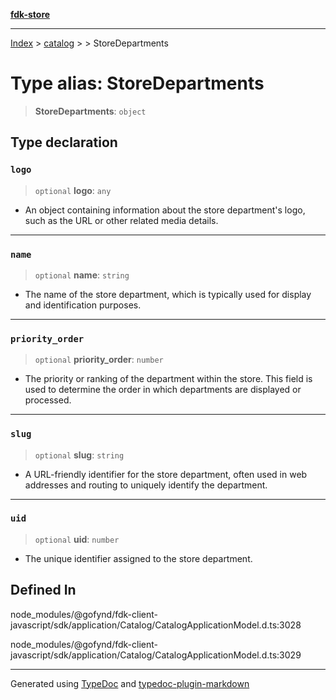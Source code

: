 [**fdk-store**](../../../README.md)
***

[Index](../../../API.md) > [catalog](../../README.md) > [<internal>](../README.md) > StoreDepartments

# Type alias: StoreDepartments

> **StoreDepartments**: `object`

## Type declaration

### `logo`

> `optional` **logo**: `any`

- An object containing information about the store
department's logo, such as the URL or other related media details.

***

### `name`

> `optional` **name**: `string`

- The name of the store department, which is
typically used for display and identification purposes.

***

### `priority_order`

> `optional` **priority\_order**: `number`

- The priority or ranking of the
department within the store. This field is used to determine the order in
which departments are displayed or processed.

***

### `slug`

> `optional` **slug**: `string`

- A URL-friendly identifier for the store
department, often used in web addresses and routing to uniquely identify
the department.

***

### `uid`

> `optional` **uid**: `number`

- The unique identifier assigned to the store department.

## Defined In

node\_modules/@gofynd/fdk-client-javascript/sdk/application/Catalog/CatalogApplicationModel.d.ts:3028

node\_modules/@gofynd/fdk-client-javascript/sdk/application/Catalog/CatalogApplicationModel.d.ts:3029

***
Generated using [TypeDoc](https://typedoc.org/) and [typedoc-plugin-markdown](https://www.npmjs.com/package/typedoc-plugin-markdown)
